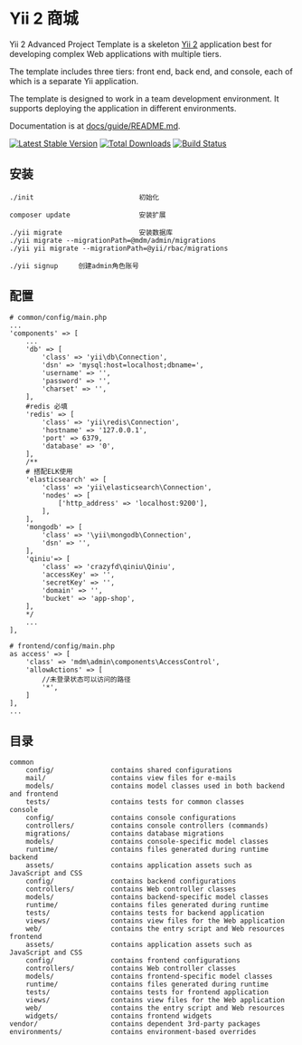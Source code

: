 Yii 2 商城
===============================

Yii 2 Advanced Project Template is a skeleton [Yii 2](http://www.yiiframework.com/) application best for
developing complex Web applications with multiple tiers.

The template includes three tiers: front end, back end, and console, each of which
is a separate Yii application.

The template is designed to work in a team development environment. It supports
deploying the application in different environments.

Documentation is at [docs/guide/README.md](docs/guide/README.md).

[![Latest Stable Version](https://poser.pugx.org/yiisoft/yii2-app-advanced/v/stable.png)](https://packagist.org/packages/yiisoft/yii2-app-advanced)
[![Total Downloads](https://poser.pugx.org/yiisoft/yii2-app-advanced/downloads.png)](https://packagist.org/packages/yiisoft/yii2-app-advanced)
[![Build Status](https://travis-ci.org/yiisoft/yii2-app-advanced.svg?branch=master)](https://travis-ci.org/yiisoft/yii2-app-advanced)

安装
-------------------
```
./init                          初始化

composer update                 安装扩展

./yii migrate                   安装数据库
./yii migrate --migrationPath=@mdm/admin/migrations
./yii yii migrate --migrationPath=@yii/rbac/migrations

./yii signup     创建admin角色账号

```

配置
-------------------
```
# common/config/main.php
...
'components' => [
    ...
    'db' => [
        'class' => 'yii\db\Connection',
        'dsn' => 'mysql:host=localhost;dbname=',
        'username' => '',
        'password' => '',
        'charset' => '',
    ],
    #redis 必填
    'redis' => [
        'class' => 'yii\redis\Connection',
        'hostname' => '127.0.0.1',
        'port' => 6379,
        'database' => '0',
    ],
    /**
    # 搭配ELK使用
    'elasticsearch' => [
        'class' => 'yii\elasticsearch\Connection',
        'nodes' => [
            ['http_address' => 'localhost:9200'],
        ],
    ],
    'mongodb' => [
        'class' => '\yii\mongodb\Connection',
        'dsn' => '',
    ],
    'qiniu'=> [ 
        'class' => 'crazyfd\qiniu\Qiniu', 
        'accessKey' => '', 
        'secretKey' => '', 
        'domain' => '', 
        'bucket' => 'app-shop', 
    ],
    */   
    ...
],

# frontend/config/main.php
as access' => [
    'class' => 'mdm\admin\components\AccessControl',
    'allowActions' => [
        //未登录状态可以访问的路径
        '*',
    ]
],
...
```


目录
-------------------

```
common
    config/              contains shared configurations
    mail/                contains view files for e-mails
    models/              contains model classes used in both backend and frontend
    tests/               contains tests for common classes    
console
    config/              contains console configurations
    controllers/         contains console controllers (commands)
    migrations/          contains database migrations
    models/              contains console-specific model classes
    runtime/             contains files generated during runtime
backend
    assets/              contains application assets such as JavaScript and CSS
    config/              contains backend configurations
    controllers/         contains Web controller classes
    models/              contains backend-specific model classes
    runtime/             contains files generated during runtime
    tests/               contains tests for backend application    
    views/               contains view files for the Web application
    web/                 contains the entry script and Web resources
frontend
    assets/              contains application assets such as JavaScript and CSS
    config/              contains frontend configurations
    controllers/         contains Web controller classes
    models/              contains frontend-specific model classes
    runtime/             contains files generated during runtime
    tests/               contains tests for frontend application
    views/               contains view files for the Web application
    web/                 contains the entry script and Web resources
    widgets/             contains frontend widgets
vendor/                  contains dependent 3rd-party packages
environments/            contains environment-based overrides
```
